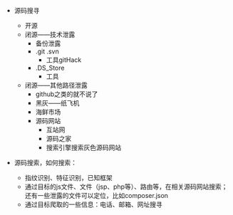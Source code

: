* 源码搜寻
  * 开源
  * 闭源——技术泄露
    * 备份泄露
    * .git .svn
      * 工具gitHack
    * .DS_Store
      * 工具
  * 闭源——其他路径泄露
    * github之类的就不说了
    * 黑灰——纸飞机
    * 海鲜市场
    * 源码网站
      * 互站网
      * 源码之家
      * 搜索引擎搜索灰色源码网站

* 源码搜索，如何搜索：
  * 指纹识别、特征识别，已知框架
  * 通过目标的js文件、文件（jsp、php等）、路由等，在相关源码网站搜索；还有一些泄露的文件可以定位，比如composer.json
  * 通过目标爬取的一些信息：电话、邮箱、网址搜寻